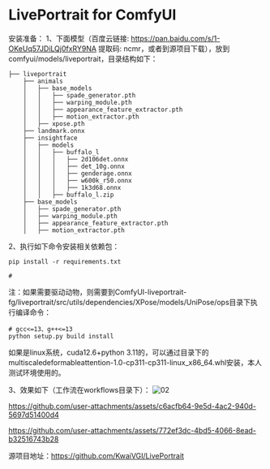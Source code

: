 # LivePortrait for ComfyUI

安装准备：
1、下面模型（百度云链接: https://pan.baidu.com/s/1-OKeUq57JDiLQj0fxRY9NA 提取码: ncmr，或者到源项目下载），放到comfyui/models/liveportrait，目录结构如下：
```
├── liveportrait
    ├── animals
    │   ├── base_models
    │   │   ├── spade_generator.pth
    │   │   ├── warping_module.pth
    │   │   ├── appearance_feature_extractor.pth
    │   │   ├── motion_extractor.pth
    │   ├── xpose.pth
    ├── landmark.onnx
    ├── insightface
    │   ├── models
    │   │   ├── buffalo_l
    │   │   │   ├── 2d106det.onnx
    │   │   │   ├── det_10g.onnx
    │   │   │   ├── genderage.onnx
    │   │   │   ├── w600k_r50.onnx
    │   │   │   ├── 1k3d68.onnx
    │   │   ├── buffalo_l.zip
    ├── base_models
    │   ├── spade_generator.pth
    │   ├── warping_module.pth
    │   ├── appearance_feature_extractor.pth
    │   ├── motion_extractor.pth

```

2、执行如下命令安装相关依赖包：
```
pip install -r requirements.txt

# 
```
注：如果需要驱动动物，则需要到ComfyUI-liveportrait-fg/liveportrait/src/utils/dependencies/XPose/models/UniPose/ops目录下执行编译命令：
```
# gcc<=13、g++<=13
python setup.py build install
```
如果是linux系统，cuda12.6+python 3.11的，可以通过目录下的multiscaledeformableattention-1.0-cp311-cp311-linux_x86_64.whl安装，本人测试环境使用的。

3、效果如下（工作流在workflows目录下）：
![02](https://github.com/user-attachments/assets/47f25f36-c29d-468d-ad98-93bb31ce03ef)

https://github.com/user-attachments/assets/c6acfb64-9e5d-4ac2-940d-5697d51400d4

https://github.com/user-attachments/assets/772ef3dc-4bd5-4066-8ead-b32516743b28

源项目地址：https://github.com/KwaiVGI/LivePortrait
